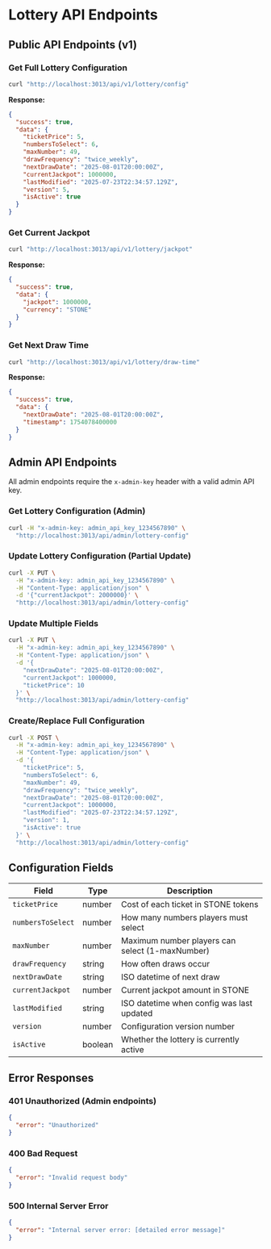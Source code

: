 # Lottery API Endpoints

## Public API Endpoints (v1)

### Get Full Lottery Configuration
```bash
curl "http://localhost:3013/api/v1/lottery/config"
```

**Response:**
```json
{
  "success": true,
  "data": {
    "ticketPrice": 5,
    "numbersToSelect": 6,
    "maxNumber": 49,
    "drawFrequency": "twice_weekly",
    "nextDrawDate": "2025-08-01T20:00:00Z",
    "currentJackpot": 1000000,
    "lastModified": "2025-07-23T22:34:57.129Z",
    "version": 5,
    "isActive": true
  }
}
```

### Get Current Jackpot
```bash
curl "http://localhost:3013/api/v1/lottery/jackpot"
```

**Response:**
```json
{
  "success": true,
  "data": {
    "jackpot": 1000000,
    "currency": "STONE"
  }
}
```

### Get Next Draw Time
```bash
curl "http://localhost:3013/api/v1/lottery/draw-time"
```

**Response:**
```json
{
  "success": true,
  "data": {
    "nextDrawDate": "2025-08-01T20:00:00Z",
    "timestamp": 1754078400000
  }
}
```

## Admin API Endpoints

All admin endpoints require the `x-admin-key` header with a valid admin API key.

### Get Lottery Configuration (Admin)
```bash
curl -H "x-admin-key: admin_api_key_1234567890" \
  "http://localhost:3013/api/admin/lottery-config"
```

### Update Lottery Configuration (Partial Update)
```bash
curl -X PUT \
  -H "x-admin-key: admin_api_key_1234567890" \
  -H "Content-Type: application/json" \
  -d '{"currentJackpot": 2000000}' \
  "http://localhost:3013/api/admin/lottery-config"
```

### Update Multiple Fields
```bash
curl -X PUT \
  -H "x-admin-key: admin_api_key_1234567890" \
  -H "Content-Type: application/json" \
  -d '{
    "nextDrawDate": "2025-08-01T20:00:00Z",
    "currentJackpot": 1000000,
    "ticketPrice": 10
  }' \
  "http://localhost:3013/api/admin/lottery-config"
```

### Create/Replace Full Configuration
```bash
curl -X POST \
  -H "x-admin-key: admin_api_key_1234567890" \
  -H "Content-Type: application/json" \
  -d '{
    "ticketPrice": 5,
    "numbersToSelect": 6,
    "maxNumber": 49,
    "drawFrequency": "twice_weekly",
    "nextDrawDate": "2025-08-01T20:00:00Z",
    "currentJackpot": 1000000,
    "lastModified": "2025-07-23T22:34:57.129Z",
    "version": 1,
    "isActive": true
  }' \
  "http://localhost:3013/api/admin/lottery-config"
```

## Configuration Fields

| Field | Type | Description |
|-------|------|-------------|
| `ticketPrice` | number | Cost of each ticket in STONE tokens |
| `numbersToSelect` | number | How many numbers players must select |
| `maxNumber` | number | Maximum number players can select (1-maxNumber) |
| `drawFrequency` | string | How often draws occur |
| `nextDrawDate` | string | ISO datetime of next draw |
| `currentJackpot` | number | Current jackpot amount in STONE |
| `lastModified` | string | ISO datetime when config was last updated |
| `version` | number | Configuration version number |
| `isActive` | boolean | Whether the lottery is currently active |

## Error Responses

### 401 Unauthorized (Admin endpoints)
```json
{
  "error": "Unauthorized"
}
```

### 400 Bad Request
```json
{
  "error": "Invalid request body"
}
```

### 500 Internal Server Error
```json
{
  "error": "Internal server error: [detailed error message]"
}
```